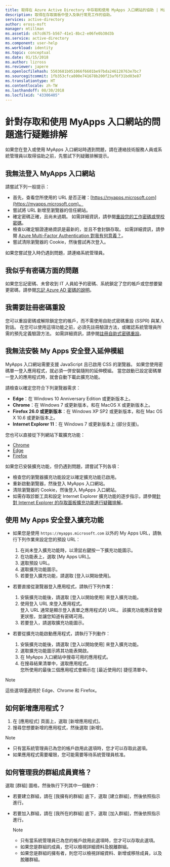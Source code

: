 ```yaml
---
title: 取得在 Azure Active Directory 中存取和使用 MyApps 入口網站的協助 | Microsoft Docs
description: 取得在存取面板中登入及執行常見工作的協助。
services: active-directory
author: eross-msft
manager: mtillman
ms.assetid: c67cd675-b567-41e1-8bc2-e06fe0b38d3b
ms.service: active-directory
ms.component: user-help
ms.workload: identity
ms.topic: conceptual
ms.date: 01/15/2018
ms.author: lizross
ms.reviewer: japere
ms.openlocfilehash: 5503681b051066f6601be97bda246128763e7bc7
ms.sourcegitcommit: 1fb353cfca800e741678b200f23af6f31bd03e87
ms.translationtype: HT
ms.contentlocale: zh-TW
ms.lasthandoff: 08/30/2018
ms.locfileid: "43306405"
---
```

# <a name="troubleshoot-issues-with-accessing-and-using-the-myapps-portal"></a>針對存取和使用 MyApps 入口網站的問題進行疑難排解

如果您在登入或使用 MyApps 入口網站時遇到問題，請在連絡技術服務人員或系統管理員以取得協助之前，先嘗試下列疑難排解提示。

## <a name="i-am-having-trouble-signing-into-the-myapps-portal"></a>我無法登入 MyApps 入口網站

請嘗試下列一般提示：

- 首先，查看您所使用的 URL 是否正確：[https://myapps.microsoft.com](https://myapps.microsoft.com)。
- 嘗試將 URL 新增至瀏覽器的信任網站。
- 確定密碼正確，且尚未過期。 如需詳細資訊，請參閱[重設您的工作密碼或學校密碼](active-directory-passwords-update-your-own-password.md)。
- 檢查以確定驗證連絡資訊是最新的，並且不會封鎖存取。 如需詳細資訊，請參閱 [Azure Multi-Factor Authentication 對我有何意義？](https://docs.microsoft.com/azure/multi-factor-authentication/end-user/multi-factor-authentication-end-user)。
- 嘗試清除瀏覽器的 Cookie，然後嘗試再次登入。

如果您嘗試登入時仍遇到問題，請連絡系統管理員。

## <a name="i-seem-to-be-having-password-issues"></a>我似乎有密碼方面的問題

如果您忘記密碼、未曾收到 IT 人員給予的密碼、系統鎖定了您的帳戶或您想要變更密碼，請參閱[忘記 Azure AD 密碼的說明](active-directory-passwords-update-your-own-password.md)。

## <a name="i-need-to-register-for-password-reset"></a>我需要註冊密碼重設

您可以重設密碼或解除鎖定您的帳戶，而不需使用自助式密碼重設 (SSPR) 與某人對話。 在您可以使用這項功能之前，必須先註冊驗證方法，或確認系統管理員所需的預先定義驗證方法。 如需詳細資訊，請參閱[註冊自助式密碼重設](active-directory-passwords-reset-register.md)。

## <a name="i-am-having-trouble-installing-the-my-apps-secure-sign-in-extension"></a>我無法安裝 My Apps 安全登入延伸模組

MyApps 入口網站需要支援 JavaScript 且已啟用 CSS 的瀏覽器。 如果您使用密碼單一登入應用程式，就必須一併安裝隨附的延伸模組。 當您啟動已設定密碼單一登入的應用程式時，就會自動下載此擴充功能。

請檢查以確定您符合下列瀏覽器需求：

- **Edge**：在 Windows 10 Anniversary Edition 或更新版本上。
- **Chrome**：在 Windows 7 或更新版本，和在 MacOS X 或更新版本上。
- **Firefox 26.0 或更新版本**：在 Windows XP SP2 或更新版本，和在 Mac OS X 10.6 或更新版本上。
- **Internet Explorer 11**：在 Windows 7 或更新版本上 (部分支援)。

您也可以直接從下列網站下載擴充功能：

- [Chrome](https://go.microsoft.com/fwlink/?linkid=866367)
- [Edge](https://go.microsoft.com/fwlink/?linkid=845176)
- [Firefox](https://go.microsoft.com/fwlink/?linkid=866366)

如果您已安裝擴充功能，但仍遇到問題，請嘗試下列各項：

- 檢查您的瀏覽器擴充功能設定以確定擴充功能已啟用。
- 重新啟動瀏覽器，然後登入 MyApps 入口網站。
- 清除瀏覽器的 Cookie，然後登入 MyApps 入口網站。
- 如需存取診斷工具和設定 Internet Explorer 擴充功能的逐步指示，請參閱[針對 Internet Explorer 的存取面板擴充功能進行疑難排解](https://docs.microsoft.com/azure/active-directory/active-directory-saas-ie-troubleshooting)。

## <a name="use-the-my-apps-secure-sign-in-extension"></a>使用 My Apps 安全登入擴充功能
* 如果您是使用 `https://myapps.microsoft.com` 以外的 My Apps URL，請執行下列作業來設定您的預設 URL：
   1. 在尚未登入擴充功能時，以滑鼠右鍵按一下擴充功能圖示。
   2. 在功能表上，選取 [My Apps URL]。
   3. 選取預設 URL。
   4. 選取擴充功能圖示。
   5. 若要登入擴充功能，請選取 [登入以開始使用]。

* 若要直接從瀏覽器登入應用程式，請執行下列作業：
   1. 安裝擴充功能後，請選取 [登入以開始使用] 來登入擴充功能。
   2. 使用登入 URL 來登入應用程式。  
       登入 URL 通常是顯示登入表單之應用程式的 URL。
      該擴充功能應該會變更狀態，並讓您知道有密碼可用。
   3. 若要登入，請選取擴充功能圖示。

* 若要從擴充功能啟動應用程式，請執行下列動作：
   1. 安裝擴充功能後，請選取 [登入以開始使用] 來登入擴充功能。
   2. 選取擴充功能圖示將其功能表開啟。
   3. 在 MyApps 入口網站中搜尋可用的應用程式。
   4. 在搜尋結果清單中，選取應用程式。  
       您所使用的最後三個應用程式會顯示在 [最近使用的] 捷徑清單中。

> [!NOTE]
> 這些選項僅適用於 Edge、Chrome 和 Firefox。

## <a name="how-do-i-add-a-new-app"></a>如何新增應用程式？

1.  在 [應用程式] 頁面上，選取 [新增應用程式]。
2.  搜尋您想要新增的應用程式，然後選取 [新增]。

   > [!NOTE]
   > * 只有當系統管理員已為您的帳戶啟用此選項時，您才可以存取此選項。
   > * 如果應用程式需要權限，您可能需要等待系統管理員核准。

## <a name="how-do-i-manage-my-group-memberships"></a>如何管理我的群組成員資格？

選取 [群組] 圖格，然後執行下列其中一個動作：
* 若要建立群組，請在 [我擁有的群組] 底下，選取 [建立群組]，然後依照指示進行。
* 若要加入群組，請在 [我所在的群組] 底下，選取 [加入群組]，然後依照指示進行。

   > [!NOTE]
   > * 只有當系統管理員已為您的帳戶啟用此選項時，您才可以存取此選項。
   > * 如果您是群組的成員，您可以檢視詳細資料及脫離群組。
   > * 如果您是群組的擁有者，則您可以檢視詳細資料、新增或移除成員，以及脫離群組。